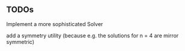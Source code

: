 

## TODOs

Implement a more sophisticated Solver

add a symmetry utility (because e.g. the solutions for n = 4 are mirror symmetric)
